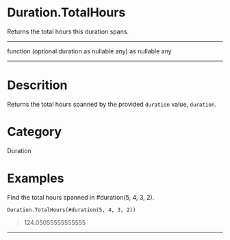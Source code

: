 ﻿# Duration.TotalHours
Returns the total hours this duration spans.
***
function (optional duration as nullable any) as nullable any
***
# Descrition 
Returns the total hours spanned by the provided <code>duration</code> value, <code>duration</code>.
# Category 
Duration
# Examples 
Find the total hours spanned in #duration(5, 4, 3, 2).
```
Duration.TotalHours(#duration(5, 4, 3, 2))
```
> 124.05055555555555
***
